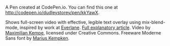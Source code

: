 A Pen created at CodePen.io. You can find this one at http://codepen.io/dudleystorey/pen/kkYawX.

 Shows full-screen video with effective, legible text overlay using mix-blend-mode, inspired by work at [Everlane](https://ca.everlane.com/modern-oxford). [Full explanatory article](http://thenewcode.com/1136/Fullscreen-Background-Video-with-mix-blend-mode-Overlay-Text). Video by [Maximilian Kempe](http://vimeo.com/114966584), licensed under Creative Commons. Freeware Moderne Sans font by [Marius Kempken](https://www.behance.net/MarKempken).

